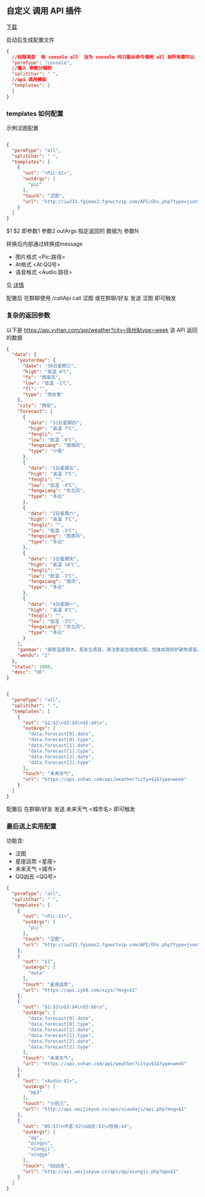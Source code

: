 ## 自定义 调用 API 插件

[下载](https://github.com/gdpl2112/MiraiCallApiPlugin/releases)

启动后生成配置文件

```json
{
  //权限类型  有 console all  当为 console 时只能从命令调用 all 则所有都可以
  "permType": "console",
  //输入 参数分隔符
  "splitChar": " ",
  //api 调用模板
  "templates": [
  ]
}
```

### templates 如何配置

示例涩图配置

```json

{
  "permType": "all",
  "splitChar": " ",
  "templates": [
    {
      "out": "<Pic:$1>",
      "outArgs": [
        "pic"
      ],
      "touch": "涩图",
      "url": "http://iw233.fgimax2.fgnwctvip.com/API/Ghs.php?type=json"
    }
  ]
}
```

$1 $2 即参数1 参数2 outArgs 指定返回的 数据为 参数N

转换后内部通过转换成message

- 图片格式 \<Pic:路径> 
- At格式 \<At:QQ号> 
- 语音格式 \<Audio:路径>


见 [详情](https://github.com/gdpl2112/MiraiCallApiPlugin/blob/master/src/main/java/io/github/Kloping/mirai/p1/Parse.java#L11)
 

配置后 在群聊使用 /callApi call 涩图 或在群聊/好友 发送 涩图 即可触发

### 复杂的返回参数

以下是 https://api.vvhan.com/api/weather?city=徐州&type=week 该 API 返回的数据

```json
{
  "data": {
    "yesterday": {
      "date": "30日星期三",
      "high": "高温 4℃",
      "fx": "西南风",
      "low": "低温 -1℃",
      "fl": "",
      "type": "雨夹雪"
    },
    "city": "西安",
    "forecast": [
      {
        "date": "31日星期四",
        "high": "高温 7℃",
        "fengli": "",
        "low": "低温 -6℃",
        "fengxiang": "西南风",
        "type": "小雪"
      },
      {
        "date": "1日星期五",
        "high": "高温 7℃",
        "fengli": "",
        "low": "低温 -4℃",
        "fengxiang": "东北风",
        "type": "多云"
      },
      {
        "date": "2日星期六",
        "high": "高温 7℃",
        "fengli": "",
        "low": "低温 -3℃",
        "fengxiang": "西南风",
        "type": "多云"
      },
      {
        "date": "3日星期天",
        "high": "高温 10℃",
        "fengli": "",
        "low": "低温 -1℃",
        "fengxiang": "南风",
        "type": "多云"
      },
      {
        "date": "4日星期一",
        "high": "高温 8℃",
        "fengli": "",
        "low": "低温 -3℃",
        "fengxiang": "东北风",
        "type": "多云"
      }
    ],
    "ganmao": "昼夜温差很大，易发生感冒，请注意适当增减衣服，加强自我防护避免感冒。",
    "wendu": "2"
  },
  "status": 1000,
  "desc": "OK"
}
```

```json

{
  "permType": "all",
  "splitChar": " ",
  "templates": [
    {
      "out": "$1:$2\n$3:$4\n$5:$6\n",
      "outArgs": [
        "data.forecast[0].date",
        "data.forecast[0].type",
        "data.forecast[1].date",
        "data.forecast[1].type",
        "data.forecast[2].date",
        "data.forecast[2].type"
      ],
      "touch": "未来天气",
      "url": "https://api.vvhan.com/api/weather?city=$1&type=week"
    }
  ]
}
```

配置后 在群聊/好友 发送 未来天气 <城市名> 即可触发

### 最后送上实用配置

功能含:

- 涩图
- 星座运势 <星座>
- 未来天气 <城市>
- QQ凶吉 <QQ号>

```json
{
  "permType": "all",
  "splitChar": " ",
  "templates": [
    {
      "out": "<Pic:$1>",
      "outArgs": [
        "pic"
      ],
      "touch": "涩图",
      "url": "http://iw233.fgimax2.fgnwctvip.com/API/Ghs.php?type=json"
    },
    {
      "out": "$1",
      "outArgs": [
        "data"
      ],
      "touch": "星座运势",
      "url": "https://api.iyk0.com/xzys/?msg=$1"
    },
    {
      "out": "$1:$2\n$3:$4\n$5:$6\n",
      "outArgs": [
        "data.forecast[0].date",
        "data.forecast[0].type",
        "data.forecast[1].date",
        "data.forecast[1].type",
        "data.forecast[2].date",
        "data.forecast[2].type"
      ],
      "touch": "未来天气",
      "url": "https://api.vvhan.com/api/weather?city=$1&type=week"
    },
    {
      "out": "<Audio:$1>",
      "outArgs": [
        "mp3"
      ],
      "touch": "小妲己",
      "url": "http://api.weijieyue.cn/api/xiaodaji/api.php?msg=$1"
    },
    {
      "out": "QQ:$1\n评语:$2\n凶吉:$3\n性格:$4",
      "outArgs": [
        "qq",
        "pingyu",
        "xiongji",
        "xingge"
      ],
      "touch": "QQ凶吉",
      "url": "http://api.weijieyue.cn/api/qq/xiongji.php?qq=$1"
    }
  ]
}
```
